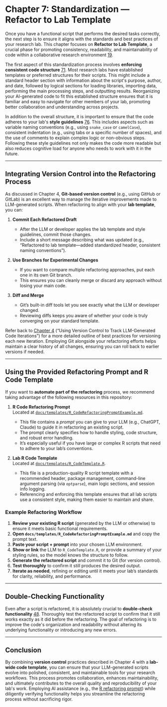 # Chapter 7: Standardization — Refactor to Lab Template

Once you have a functional script that performs the desired tasks correctly, the next step is to ensure it aligns with the standards and best practices of your research lab. This chapter focuses on **Refactor to Lab Template**, a crucial phase for promoting consistency, readability, and maintainability of code within a collaborative research environment [19](../docs/References.md#ref19).

The first aspect of this standardization process involves **enforcing consistent code structure** [71](../docs/References.md#ref71). Most research labs have established templates or preferred structures for their scripts. This might include a standard header section with information about the script's purpose, author, and date, followed by logical sections for loading libraries, importing data, performing the main processing steps, and outputting results. Reorganizing your AI-generated code to fit this established structure ensures that it is familiar and easy to navigate for other members of your lab, promoting better collaboration and understanding across projects.

In addition to the overall structure, it is important to ensure that the code adheres to your lab's **style guidelines** [76](../docs/References.md#ref76). This includes aspects such as variable naming conventions (e.g., using `snake_case` or `camelCase`), consistent indentation (e.g., using tabs or a specific number of spaces), and the use of comments to explain complex logic or non-obvious steps. Following these style guidelines not only makes the code more readable but also reduces cognitive load for anyone who needs to work with it in the future.

---

## Integrating Version Control into the Refactoring Process

As discussed in Chapter 4, **Git-based version control** (e.g., using GitHub or GitLab) is an excellent way to manage the iterative improvements made to LLM-generated scripts. When refactoring to align with your **lab template**, you can:

1. **Commit Each Refactored Draft**  
   - After the LLM or developer applies the lab template and style guidelines, commit those changes.  
   - Include a short message describing what was updated (e.g., “Refactored to lab template—added standardized header, consistent naming conventions”).

2. **Use Branches for Experimental Changes**  
   - If you want to compare multiple refactoring approaches, put each one in its own Git branch.  
   - This ensures you can cleanly merge or discard any approach without losing your main code.

3. **Diff and Merge**  
   - Git’s built-in diff tools let you see exactly what the LLM or developer changed.  
   - Reviewing diffs keeps you aware of whether your code is truly converging on your standard template.

Refer back to [Chapter 4](Chapter04_CriticalEye.md) (“Using Version Control to Track LLM-Generated Code Iterations”) for a more detailed outline of best practices for versioning each new iteration. Employing Git alongside your refactoring efforts helps maintain a clear history of all changes, ensuring you can roll back to earlier versions if needed.

---

## Using the Provided Refactoring Prompt and R Code Template

If you want to **automate part of the refactoring** process, we recommend taking advantage of the following resources in this repository:

1. **R Code Refactoring Prompt**  
   Located at [`docs/templates/R_CodeRefactoringPromptExample.md`](../docs/templates/R_CodeRefactoringPromptExample.md).  
   - This file contains a *prompt* you can give to your LLM (e.g., ChatGPT, Claude) to guide it in refactoring an existing script.  
   - The prompt clearly specifies how to handle styling, code structure, and robust error handling.  
   - It’s especially useful if you have large or complex R scripts that need to adhere to your lab’s conventions.

2. **Lab R Code Template**  
   Located at [`docs/templates/R_CodeTemplate.R`](../docs/templates/R_CodeTemplate.R).  
   - This file is a production-quality R script template with a recommended header, package management, command-line argument parsing (via `optparse`), main logic sections, and session info logging.  
   - Referencing and enforcing this template ensures that all lab scripts use a consistent style, making them easier to maintain and share.

### Example Refactoring Workflow

1. **Review your existing R script** (generated by the LLM or otherwise) to ensure it meets basic functional requirements.  
2. **Open `docs/templates/R_CodeRefactoringPromptExample.md`** and copy the prompt text.  
3. **Paste your script + prompt** into your chosen LLM environment.  
4. **Show or link** the LLM to `R_CodeTemplate.R`, or provide a summary of your styling rules, so the model knows the structure to follow.  
5. **Generate the refactored script** and commit it to Git (for version control).  
6. **Test thoroughly** to confirm it still produces the desired output.  
7. **Iterate as needed**, refining or editing until it meets your lab’s standards for clarity, reliability, and performance.

---

## Double-Checking Functionality

Even after a script is refactored, it is absolutely crucial to **double-check functionality** [48](../docs/References.md#ref48). Thoroughly test the refactored script to confirm that it still works exactly as it did before the refactoring. The goal of refactoring is to improve the code's organization and readability without altering its underlying functionality or introducing any new errors.

---

## Conclusion

By combining **version control** practices described in Chapter 4 with a **lab-wide code template**, you can ensure that your LLM-generated scripts evolve into polished, consistent, and maintainable tools for your research workflows. This process promotes collaboration, enhances maintainability, and ultimately contributes to the overall quality and reproducibility of your lab's work. Employing AI assistance (e.g., the [R refactoring prompt](../docs/templates/R_CodeRefactoringPromptExample.md)) while diligently verifying functionality helps you streamline the refactoring process without sacrificing rigor.
